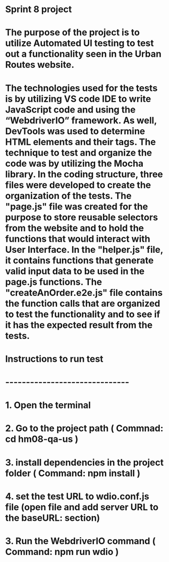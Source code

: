 # Sprint 8 project

# The purpose of the project is to utilize Automated UI testing to test out a functionality seen in the Urban Routes website.  

# The technologies used for the tests is by utilizing VS code IDE to write JavaScript code and using the “WebdriverIO” framework. As well, DevTools was used to determine HTML elements and their tags. The technique to test and organize the code was by utilizing the Mocha library. In the coding structure, three files were developed to create the organization of the tests. The "page.js" file was created for the purpose to store reusable selectors from the website and to hold the functions that would interact with User Interface. In the "helper.js" file, it contains functions that generate valid input data to be used in the page.js functions. The "createAnOrder.e2e.js" file contains the function calls that are organized to test the functionality and to see if it has the expected result from the tests. 

# Instructions to run test 
# ------------------------------
# 1.  Open the terminal 
# 2.  Go to the project path                       ( Commnad: cd hm08-qa-us )
# 3.  install dependencies in the project folder   ( Command: npm install   )  
# 4.  set the test URL to wdio.conf.js file        (open file and add server URL to the baseURL: section) 
# 3.  Run the WebdriverIO  command                 ( Command: npm run wdio  )


